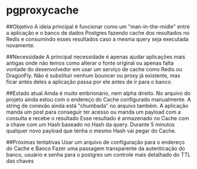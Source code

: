 # pgproxycache
##Objetivo
A ideia principal é funcionar como um "man-in-the-midle" entre a aplicação e o banco de dados
Postgres fazendo cache dos resultados no Redis
e consumindo esses resultados caso a mesma query seja executada novamente.

##Necessidade
A principal necessidade é apenas ajudar aplicações mais antigas onde não temos como alterar o fonte original
ou apenas falta vontade do desenvolvedor em usar um serviço de cache como Redis ou DragonFly.
Não é substituir nenhum bouncer ou proxy já existente, mas ficar antes deles a aplicação passa por ele antes de 
ir para o banco.

##Estado atual
Ainda é muito embrionário, nem alpha direito.
No arquivo do projeto ainda estou com o endereço do Cache configurado manualmente.
A string de conexão ainda está "chumbada" no arquivo também.
A aplicação manda um post para conseguir ter acesso ou manda um payload com a consulta e recebe o resultado
Esse resultado é armazenado no Cache com a chave com um Hash baseado no Hash da query.
Durante 5 minutos qualquer novo payload que tenha o mesmo Hash vai pegar do Cache.

##Próximas tentativas
Usar um arquivo de configuração para o endereço do Cache e Banco
Fazer uma passagem transparente da autenticação do banco, usuário e senha para o postgres
um controle mais detalhado do TTL das chaves
